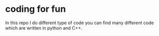# coding for fun 
In this repo I do different type of code you can find many different code which are written in python and C++.

